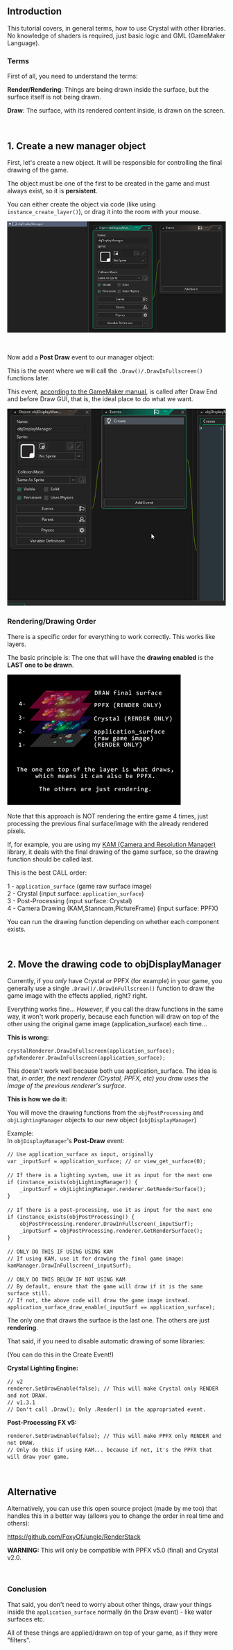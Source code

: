 
## Introduction <!-- {docsify-ignore} -->

This tutorial covers, in general terms, how to use Crystal with other libraries.  
No knowledge of shaders is required, just basic logic and GML (GameMaker Language).


### Terms

First of all, you need to understand the terms:

**Render/Rendering**: Things are being drawn inside the surface, but the surface itself is not being drawn.  

**Draw**: The surface, with its rendered content inside, is drawn on the screen.

</br>


## 1. Create a new manager object <!-- {docsify-ignore} -->

First, let's create a new object. It will be responsible for controlling the final drawing of the game. 

The object must be one of the first to be created in the game and must always exist, so it is **persistent**.

You can either create the object via code (like using `instance_create_layer()`), or drag it into the room with your mouse.

![Image](./images/DisplayManagerObject.png)


</br>

Now add a **Post Draw** event to our manager object:

This is the event where we will call the `.Draw()/.DrawInFullscreen()` functions later.

This event, [according to the GameMaker manual](https://manual.gamemaker.io/lts/en/The_Asset_Editors/Object_Properties/Draw_Events.htm), is called after Draw End and before Draw GUI, that is, the ideal place to do what we want.

![Image](./images/DisplayManagerPostDraw.gif)




### Rendering/Drawing Order

There is a specific order for everything to work correctly. This works like layers.  

The basic principle is: The one that will have the **drawing enabled** is the **LAST one to be drawn**.  

![Image](./images/StackOrder.png)

Note that this approach is NOT rendering the entire game 4 times, just processing the previous final surface/image with the already rendered pixels.

If, for example, you are using my [KAM (Camera and Resolution Manager)](https://foxyofjungle.itch.io/kam) library, it deals with the final drawing of the game surface, so the drawing function should be called last.

This is the best CALL order:

1 - `application_surface` (game raw surface image)  
2 - Crystal (input surface: `application_surface`)  
3 - Post-Processing (input surface: Crystal)  
4 - Camera Drawing (KAM,Stanncam,PictureFrame) (input surface: PPFX)  

You can run the drawing function depending on whether each component exists.  

</br>


## 2. Move the drawing code to objDisplayManager <!-- {docsify-ignore} -->

Currently, if you _only_ have Crystal _or_ PPFX (for example) in your game, you generally use a single `.Draw()/.DrawInFullscreen()` function to draw the game image with the effects applied, right? right.

Everything works fine... *However*, if you call the draw functions in the same way, it won't work properly, because each function will draw on top of the other using the original game image (application_surface) each time...

**This is wrong:**

```gml
crystalRenderer.DrawInFullscreen(application_surface);
ppfxRenderer.DrawInFullscreen(application_surface);
```

This doesn't work well because both use application_surface. The idea is that, *in order, the next renderer (Crystal, PPFX, etc) you draw uses the image of the previous renderer's surface*.  

**This is how we do it:**

You will move the drawing functions from the `objPostProcessing` and `objLightingManager` objects to our new object (`objDisplayManager`)

Example:  
In `objDisplayManager`'s **Post-Draw** event:

```gml
// Use application_surface as input, originally
var _inputSurf = application_surface; // or view_get_surface(0);

// If there is a lighting system, use it as input for the next one
if (instance_exists(objLightingManager)) {
	_inputSurf = objLightingManager.renderer.GetRenderSurface();
}

// If there is a post-processing, use it as input for the next one
if (instance_exists(objPostProcessing)) {
	objPostProcessing.renderer.DrawInFullscreen(_inputSurf);
	_inputSurf = objPostProcessing.renderer.GetRenderSurface();
}

// ONLY DO THIS IF USING USING KAM
// If using KAM, use it for drawing the final game image:
kamManager.DrawInFullscreen(_inputSurf);

// ONLY DO THIS BELOW IF NOT USING KAM
// By default, ensure that the game will draw if it is the same surface still.
// If not, the above code will draw the game image instead.
application_surface_draw_enable(_inputSurf == application_surface);
```
The only one that draws the surface is the last one. The others are just **rendering**. 

That said, if you need to disable automatic drawing of some libraries:  

(You can do this in the Create Event!)

**Crystal Lighting Engine:**
```gml
// v2
renderer.SetDrawEnable(false); // This will make Crystal only RENDER and not DRAW.
// v1.3.1
// Don't call .Draw(); Only .Render() in the appropriated event.
```

**Post-Processing FX v5:**
```gml
renderer.SetDrawEnable(false); // This will make PPFX only RENDER and not DRAW.
// Only do this if using KAM... because if not, it's the PPFX that will draw your game.
```


</br>

## Alternative <!-- {docsify-ignore} -->

Alternatively, you can use this open source project (made by me too) that handles this in a better way (allows you to change the order in real time and others):

https://github.com/FoxyOfJungle/RenderStack

**WARNING:** This will only be compatible with PPFX v5.0 (final) and Crystal v2.0.



</br>

### Conclusion

That said, you don't need to worry about other things, draw your things inside the `application_surface` normally (in the Draw event) - like water surfaces etc.

All of these things are applied/drawn on top of your game, as if they were "filters".  
